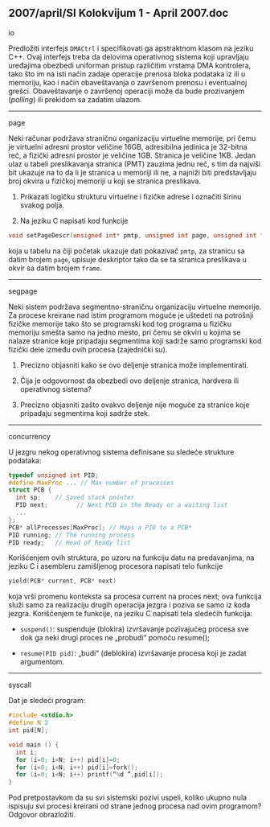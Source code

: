 2007/april/SI Kolokvijum 1 - April 2007.doc
--------------------------------------------------------------------------------
io

Predložiti interfejs
`DMACtrl` i specifikovati ga apstraktnom klasom na jeziku C++.  Ovaj
interfejs treba da delovima operativnog sistema koji upravljaju uređajima obezbedi uniforman
pristup različitim vrstama DMA kontrolera, tako što im na isti način zadaje operacije prenosa
bloka podataka iz ili u memoriju,  kao i način obaveštavanja o završenom prenosu i
eventualnoj grešci. Obaveštavanje o završenoj operaciji može da bude prozivanjem (*polling*)
ili prekidom sa zadatim ulazom.

--------------------------------------------------------------------------------
page

Neki računar podržava straničnu organizaciju virtuelne memorije,  pri čemu je virtuelni
adresni prostor veličine 16GB,  adresibilna jedinica je 32-bitna reč, a fizički adresni prostor je
veličine 1GB. Stranica je veličine 1KB. Jedan ulaz u tabeli preslikavanja stranica (PMT)
zauzima jednu reč, s tim da najviši bit ukazuje na to da li je stranica u memoriji ili ne, a
najniži biti predstavljaju broj okvira u fizičkoj memoriji u koji se stranica preslikava.

1.  Prikazati logičku strukturu virtuelne i fizičke adrese i označiti širinu svakog polja.

2.  Na jeziku C napisati kod funkcije

```cpp
void setPageDescr(unsigned int* pmtp, unsigned int page, unsigned int frame); 
```
koja u tabelu na čiji početak ukazuje dati pokazivač `pmtp`, za stranicu sa datim brojem `page`,
upisuje deskriptor tako da se ta stranica preslikava u okvir sa datim brojem `frame`.

--------------------------------------------------------------------------------
segpage

Neki sistem podržava segmentno-straničnu organizaciju virtuelne memorije. Za procese
kreirane nad istim programom moguće je uštedeti na potrošnji fizičke memorije tako što se
programski kod tog programa u fizičku memoriju smešta samo na jedno mesto, pri čemu se
okviri u kojima se nalaze stranice koje pripadaju segmentima koji sadrže samo programski
kod fizički dele između ovih procesa (zajednički su).

1. Precizno objasniti kako se ovo deljenje stranica može implementirati.

2. Čija je odgovornost da obezbedi ovo deljenje stranica,  hardvera ili operativnog
sistema?

3. Precizno objasniti zašto ovakvo deljenje nije moguće za stranice koje pripadaju
segmentima koji sadrže stek.

--------------------------------------------------------------------------------
concurrency

U jezgru nekog operativnog sistema definisane su sledeće strukture podataka:
```cpp
typedef unsigned int PID;
#define MaxProc ... // Max number of processes
struct PCB {
  int sp;    // Saved stack pointer
  PID next;        // Next PCB in the Ready or a waiting list
  ...
};
PCB* allProcesses[MaxProc]; // Maps a PID to a PCB*
PID running; // The running process
PID ready;   // Head of Ready list
```

Korišćenjem ovih struktura,  po uzoru na funkciju datu na predavanjima, na jeziku C i
asembleru zamišljenog procesora napisati telo funkcije
```cpp
yield(PCB* current, PCB* next)
```
koja vrši promenu konteksta sa procesa current na proces next; ova funkcija služi samo za
realizaciju drugih operacija jezgra i poziva se samo iz koda jezgra. Korišćenjem te funkcije,
na jeziku C napisati tela sledećih funkcija:

- `suspend()`: suspenduje (blokira) izvršavanje pozivajućeg procesa sve dok ga neki
drugi proces ne „probudi“ pomoću resume();

- `resume(PID pid)`: „budi“ (deblokira) izvršavanje procesa koji je zadat argumentom.

--------------------------------------------------------------------------------
syscall

Dat je sledeći program:
```cpp
#include <stdio.h>
#define N 3
int pid[N];

void main () {
  int i;
  for (i=0; i<N; i++) pid[i]=0;
  for (i=0; i<N; i++) pid[i]=fork();
  for (i=0; i<N; i++) printf(“%d ”,pid[i]);
}
```

Pod pretpostavkom da su svi sistemski pozivi uspeli, koliko ukupno nula ispisuju svi procesi
kreirani od strane jednog procesa nad ovim programom? Odgovor obrazložiti.
